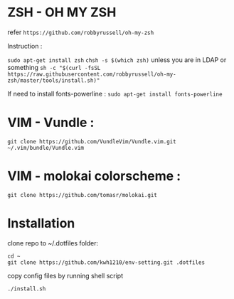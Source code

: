 # ZSH - OH MY ZSH  
 refer 
 `https://github.com/robbyrussell/oh-my-zsh`
 
 Instruction : 
 
 `sudo apt-get install zsh`
 `chsh -s $(which zsh)` unless you are in LDAP or something
 `sh -c "$(curl -fsSL https://raw.githubusercontent.com/robbyrussell/oh-my-zsh/master/tools/install.sh)"`
 
 
 If need to install fonts-powerline :
 `sudo apt-get install fonts-powerline`

# VIM - Vundle :
 `git clone https://github.com/VundleVim/Vundle.vim.git ~/.vim/bundle/Vundle.vim`

# VIM - molokai colorscheme :
 `git clone https://github.com/tomasr/molokai.git`


# Installation

clone repo to ~/.dotfiles folder:
```
cd ~
git clone https://github.com/kwh1210/env-setting.git .dotfiles
```
copy config files by running shell script
```
./install.sh
```

